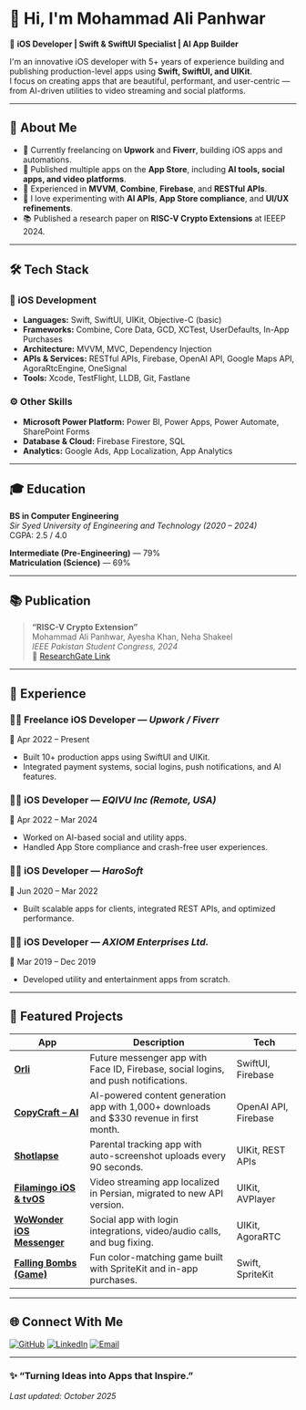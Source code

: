 # 👋 Hi, I'm Mohammad Ali Panhwar

🚀 **iOS Developer | Swift & SwiftUI Specialist | AI App Builder**

I'm an innovative iOS developer with 5+ years of experience building and publishing production-level apps using **Swift, SwiftUI, and UIKit**.  
I focus on creating apps that are beautiful, performant, and user-centric — from AI-driven utilities to video streaming and social platforms.

---

## 🧠 About Me

- 💼 Currently freelancing on **Upwork** and **Fiverr**, building iOS apps and automations.  
- 📱 Published multiple apps on the **App Store**, including **AI tools, social apps, and video platforms**.  
- 🧩 Experienced in **MVVM**, **Combine**, **Firebase**, and **RESTful APIs**.  
- 🧪 I love experimenting with **AI APIs**, **App Store compliance**, and **UI/UX refinements**.  
- 📚 Published a research paper on **RISC-V Crypto Extensions** at IEEEP 2024.  

---

## 🛠️ Tech Stack

### 🧩 iOS Development
- **Languages:** Swift, SwiftUI, UIKit, Objective-C (basic)
- **Frameworks:** Combine, Core Data, GCD, XCTest, UserDefaults, In-App Purchases
- **Architecture:** MVVM, MVC, Dependency Injection
- **APIs & Services:** RESTful APIs, Firebase, OpenAI API, Google Maps API, AgoraRtcEngine, OneSignal
- **Tools:** Xcode, TestFlight, LLDB, Git, Fastlane

### ⚙️ Other Skills
- **Microsoft Power Platform:** Power BI, Power Apps, Power Automate, SharePoint Forms  
- **Database & Cloud:** Firebase Firestore, SQL  
- **Analytics:** Google Ads, App Localization, App Analytics

---

## 🎓 Education

**BS in Computer Engineering**  
_Sir Syed University of Engineering and Technology (2020 – 2024)_  
CGPA: 2.5 / 4.0

**Intermediate (Pre-Engineering)** — 79%  
**Matriculation (Science)** — 69%

---

## 📚 Publication

> **“RISC-V Crypto Extension”**  
> Mohammad Ali Panhwar, Ayesha Khan, Neha Shakeel  
> *IEEE Pakistan Student Congress, 2024*  
> 🔗 [ResearchGate Link](https://www.researchgate.net/publication/395325834_RISC-V_Scalar_Crypto_Extension)

---

## 💼 Experience

### 👨‍💻 Freelance iOS Developer — *Upwork / Fiverr*  
📅 Apr 2022 – Present  
- Built 10+ production apps using SwiftUI and UIKit.  
- Integrated payment systems, social logins, push notifications, and AI features.  

### 👨‍💻 iOS Developer — *EQIVU Inc (Remote, USA)*  
📅 Apr 2022 – Mar 2024  
- Worked on AI-based social and utility apps.  
- Handled App Store compliance and crash-free user experiences.

### 👨‍💻 iOS Developer — *HaroSoft*  
📅 Jun 2020 – Mar 2022  
- Built scalable apps for clients, integrated REST APIs, and optimized performance.

### 👨‍💻 iOS Developer — *AXIOM Enterprises Ltd.*  
📅 Mar 2019 – Dec 2019  
- Developed utility and entertainment apps from scratch.

---

## 📱 Featured Projects

| App | Description | Tech |
|-----|--------------|------|
| [**Orli**](https://apps.apple.com/pk/app/orli-future-messenger/id6747824250) | Future messenger app with Face ID, Firebase, social logins, and push notifications. | SwiftUI, Firebase |
| [**CopyCraft – AI**](https://gpt3demo.com/apps/copycraftai) | AI-powered content generation app with 1,000+ downloads and $330 revenue in first month. | OpenAI API, Firebase |
| [**Shotlapse**](https://apps.apple.com/us/app/shotlapse/id1623406504) | Parental tracking app with auto-screenshot uploads every 90 seconds. | UIKit, REST APIs |
| [**Filamingo iOS & tvOS**](https://play.google.com/store/apps/details?id=com.filamingo.androidbox) | Video streaming app localized in Persian, migrated to new API version. | UIKit, AVPlayer |
| [**WoWonder iOS Messenger**](https://codecanyon.net/item/wowonder-ios-messenger-mobile-application-for-wowonder/19425239) | Social app with login integrations, video/audio calls, and bug fixing. | UIKit, AgoraRTC |
| [**Falling Bombs (Game)**](https://apps.apple.com/pk/app/falling-bombs-color-crush/id6750362483) | Fun color-matching game built with SpriteKit and in-app purchases. | Swift, SpriteKit |

---

## 🌐 Connect With Me

[![GitHub](https://img.shields.io/badge/GitHub-100000?style=for-the-badge&logo=github&logoColor=white)](https://github.com/Mohammadalipanhwar11)
[![LinkedIn](https://img.shields.io/badge/LinkedIn-0e76a8?style=for-the-badge&logo=linkedin&logoColor=white)](https://linkedin.com/in/mohammad-ali-panhwar)
[![Email](https://img.shields.io/badge/Email-panhwarali11%40gmail.com-red?style=for-the-badge&logo=gmail&logoColor=white)](mailto:panhwarali11@gmail.com)

---

### ✨ “Turning Ideas into Apps that Inspire.”
_Last updated: October 2025_
